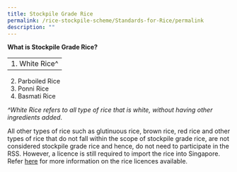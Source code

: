 ```yaml
---
title: Stockpile Grade Rice
permalink: /rice-stockpile-scheme/Standards-for-Rice/permalink
description: ""
---
```


**What is Stockpile Grade Rice?**

| |
| -------- | 
| 1. White Rice^
2. Parboiled Rice
3. Ponni Rice
4. Basmati Rice 

*^White Rice refers to all type of rice that is white, without having other ingredients added*.

All other types of rice such as glutinuous rice, brown rice, red rice and other types of rice that do not fall within the scope of stockpile grade rice, are not considered stockpile grade rice and hence, do not need to participate in the RSS.  However, a licence is still required to import the rice into Singapore.  Refer [here](-) for more information on the rice licences available.
